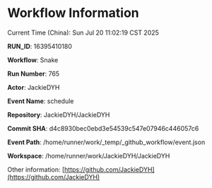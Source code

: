 # Workflow Information

Current Time (China): Sun Jul 20 11:02:19 CST 2025  

**RUN_ID**: 16395410180  

**Workflow**: Snake  

**Run Number**: 765  

**Actor**: JackieDYH  

**Event Name**: schedule  

**Repository**: JackieDYH/JackieDYH  

**Commit SHA**: d4c8930bec0ebd3e54539c547e07946c446057c6  

**Event Path**: /home/runner/work/_temp/_github_workflow/event.json  

**Workspace**: /home/runner/work/JackieDYH/JackieDYH  

Other information: [https://github.com/JackieDYH](https://github.com/JackieDYH)
